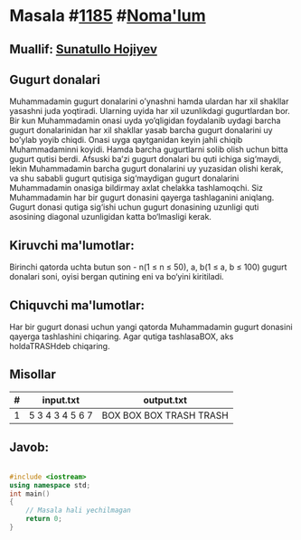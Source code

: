 
<h1>Masala #<a href="https://robocontest.uz/tasks/1185">1185</a> #<a href="https://robocontest.uz/tasks?category=1">Noma'lum</a></h1>
<h2> Muallif: <a href="https://robocontest.uz/profile/sunnat">Sunatullo Hojiyev</a></h2>
<h2>Gugurt donalari</h2>
<p>Muhammadamin gugurt donalarini o’ynashni hamda ulardan har xil shakllar yasashni juda yoqtiradi. Ularning uyida har xil uzunlikdagi gugurtlardan bor. Bir kun Muhammadamin onasi uyda yo’qligidan foydalanib uydagi barcha gugurt donalarinidan har xil shakllar yasab barcha gugurt donalarini uy bo’ylab yoyib chiqdi.
Onasi uyga qaytganidan keyin jahli chiqib Muhammadaminni koyidi. Hamda barcha gugurtlarni solib olish uchun bitta gugurt qutisi berdi. Afsuski ba’zi gugurt donalari bu quti ichiga sig‘maydi, lekin Muhammadamin barcha gugurt donalarini uy yuzasidan olishi kerak, va shu sababli gugurt qutisiga sig‘maydigan gugurt donalarini Muhammadamin onasiga bildirmay axlat chelakka tashlamoqchi. Siz Muhammadamin har bir gugurt donasini qayerga tashlaganini aniqlang.
Gugurt donasi qutiga sig‘ishi uchun gugurt donasining uzunligi quti asosining diagonal uzunligidan katta bo‘lmasligi kerak.</p>
<h2>Kiruvchi ma'lumotlar:</h2>
<p>Birinchi qatorda uchta butun son - n(1 ≤ n ≤ 50), a, b(1 ≤ a, b ≤ 100) gugurt donalari soni, oyisi bergan qutining eni va bo‘yini kiritiladi.</p>
<h2>Chiquvchi ma'lumotlar:</h2>
<p>Har bir gugurt donasi uchun yangi qatorda Muhammadamin gugurt donasini qayerga tashlashini chiqaring. Agar qutiga tashlasaBOX, aks holdaTRASHdeb chiqaring.</p>
<h2>Misollar</h2>
<table>
    <thead>
        <tr>
            <th>#</th>
            <th>input.txt</th>
            <th>output.txt</th>
        </tr>
    </thead>
    <tbody>
            <tr>
                <td>1</td>
                <td>5 3 4
3
4
5
6
7</td>
                <td>BOX
BOX
BOX
TRASH
TRASH</td>
            </tr>
    </tbody>
    </table>
    
<h2>Javob:</h2>

######
```cpp
#include <iostream>
using namespace std;
int main()
{
    // Masala hali yechilmagan
    return 0;
}
```
